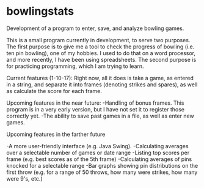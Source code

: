 # bowlingstats
Development of a program to enter, save, and analyze bowling games.

This is a small program currently in development, to serve two purposes.  The first purpose is to give me a tool to check the progress of bowling (i.e. ten pin bowling), one of my hobbies.  I used to do that on a word processor, and more recently, I have been using spreadsheets.  The second purpose is for practicing programming, which I am trying to learn.

Current features (1-10-17):
Right now, all it does is take a game, as entered in a string, and separate it into frames (denoting strikes and spares), as well as calculate the score for each frame.

Upcoming features in the near future:
-Handling of bonus frames.  This program is in a very early version, but I have not set it to register those correctly yet.
-The ability to save past games in a file, as well as enter new games.

Upcoming features in the farther future

-A more user-friendly interface (e.g. Java Swing).
-Calculating averages over a selectable number of games or date range
-Listing top scores per frame (e.g. best scores as of the 5th frame)
-Calculating averages of pins knocked for a selectable range
-Bar graphs showing pin distributions on the first throw (e.g. for a range of 50 throws, how many were strikes, how many were 9's, etc.)

